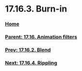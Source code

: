 # 17.16.3. Burn-in

### [Home](./00-home.md)
### [Parent: 17.16. Animation filters](./17-16-00-animation-filters.md)
### [Prev: 17.16.2. Blend](./17-16-02-blend.md)
### [Next: 17.16.4. Rippling](./17-16-04-rippling.md)
